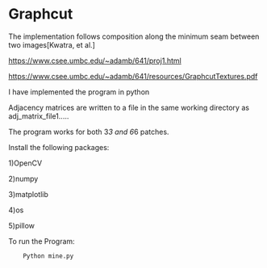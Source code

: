 # Graphcut
The implementation follows composition along the minimum seam between two images[Kwatra, et al.]

https://www.csee.umbc.edu/~adamb/641/proj1.html

https://www.csee.umbc.edu/~adamb/641/resources/GraphcutTextures.pdf

I have implemented the program in python

Adjacency matrices are written to a file in the same working directory as adj_matrix_file1..... 

The program works for both 3*3 and 6*6 patches.

Install the following packages:

1)OpenCV

2)numpy

3)matplotlib

4)os

5)pillow

To run the Program:

        Python mine.py
       
       
